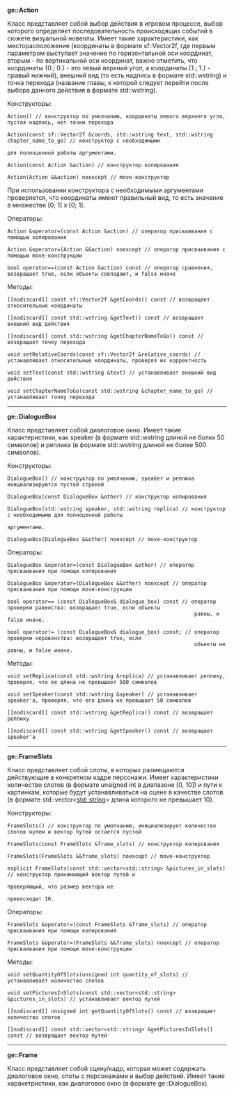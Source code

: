 **ge::Action**

Класс представляет собой выбор действия в игровом процессе, выбор которого определяет последовательность происходящих 
событий в сюжете визуальной новеллы. Имеет такие характеристики, как месторасположение (координаты в формате sf::Vector2f,
где первым параметром выступает значение по горизонтальной оси координат, вторым - по вертикальной оси координат, важно 
отметить, что координаты {0.; 0.} - это левый верхний угол, а координаты {1.; 1.} - правый нижний), внешний вид (то есть 
надпись в формате std::wstring) и точка перехода (название главы, к которой следует перейти после выбора данного 
действия в формате std::wstring).

Конструкторы:
    
    Action() // конструктор по умолчанию, координаты левого верхнего угла, пустая надпись, нет точки перехода
    
    Action(const sf::Vector2f &coords, std::wstring text, std::wstring chapter_name_to_go) // конструктор с необходимыми
                                                                                                для полноценной работы аргументами.
    
    Action(const Action &action) // конструктор копирования

    Action(Action &&action) noexcept // move-конструктор

При использовании конструктора с необходимыми аргументами проверяется, что координаты имеют правильный вид, то есть 
значение в множестве [0; 1] x [0; 1].

Операторы:

    Action &operator=(const Action &action) // оператор присваивания с помощью копирования 

    Action &operator=(Action &&action) noexcept // оператор присваивания с помощью move-конструкции

    bool operator==(const Action &action) const // оператор сравнения, возвращает true, если объекты совпадают, и false иначе

Методы: 

    [[nodiscard]] const sf::Vector2f &getCoords() const // возвращает относительные координаты

    [[nodiscard]] const std::wstring &getText() const // возвращает внешний вид действия

    [[nodiscard]] const std::wstring &getChapterNameToGo() const // возвращает точку перехода

    void setRelativeCoords(const sf::Vector2f &relative_coords) // устанавливает относительные координаты, проверяя их корректность

    void setText(const std::wstring &text) // устанавливает внешний вид действия

    void setChapterNameToGo(const std::wstring &chapter_name_to_go) // устанавливает точку перехода

---

**ge::DialogueBox**

Класс представляет собой диалоговое окно. Имеет такие характеристики, как speaker (в формате std::wstring длиной не 
болкк 50 символов) и реплика (в формате std::wstring длиной не более 500 символов).

Конструкторы:

    DialogueBox() // конструктор по умолчанию, speaker и реплика инициализируются пустой строкой
 
    DialogueBox(const DialogueBox &other) // конструктор копирования

    DialogueBox(std::wstring speaker, std::wstring replica) // конструктор с необходимыми для полноценной работы 
                                                                                                        аргументами.

    DialogueBox(DialogueBox &&other) noexcept // move-конструктор

Операторы:

    DialogueBox &operator=(const DialogueBox &other) // оператор присваивания при помощи копирования

    DialogueBox &operator=(DialogueBox &&other) noexcept // оператор присваивания при помощи move-конструкции

    bool operator== (const DialogueBox& dialogue_box) const // оператор проверки равенства: возвращает true, если объекты 
                                                                равны, и false иначе.

    bool operator!= (const DialogueBox& dialogue_box) const; // оператор проверки неравенства: возвращает true, если 
                                                                объекты не равны, и false иначе.

Методы:

    void setReplica(const std::wstring &replica) // устанавливает реплику, проверяя, что ее длина не превышает 500 символов

    void setSpeaker(const std::wstring &speaker) // устанавливает speaker'a, проверяя, что его длина не превышает 50 символов

    [[nodiscard]] const std::wstring &getReplica() const // возвращает реплику

    [[nodiscard]] const std::wstring &getSpeaker() const // возвращает speaker'a

---

**ge::FrameSlots**

Класс представляет собой слоты, в которых размещаются действующие в конкретном кадре персонажи. Имеет характеристики 
количество слотов (в формате unsigned int в диапазоне [0, 10]) и пути к картинкам, которые будут устанавливаться на 
сцене в качестве слотов (в формате std::vector<<std::string>> длина которого не превышает 10).

Конструкторы:

    FrameSlots() // конструктор по умолчанию, инициализирует количество слотов нулем и вектор путей остается пустой

    FrameSlots(const FrameSlots &frame_slots) // конструктор копирования

    FrameSlots(FrameSlots &&frame_slots) noexcept // move-конструктор

    explicit FrameSlots(const std::vector<std::string> &pictures_in_slots) // конструктор принимающий вектор путей и 
                                                                                проверяющий, что размер вектора не 
                                                                                превосходит 10.

Операторы:

    FrameSlots &operator=(const FrameSlots &frame_slots) // оператор присваивания при помощи копирования

    FrameSlots &operator=(FrameSlots &&frame_slots) noexcept // оператор присваивания при помощи move-конструкции

Методы:

    void setQuantityOfSlots(unsigned int quantity_of_slots) // устанавливает количество слотов

    void setPicturesInSlots(const std::vector<std::string> &pictures_in_slots) // устанавливает вектор путей

    [[nodiscard]] unsigned int getQuantityOfSlots() const // возвращает количество слотов

    [[nodiscard]] const std::vector<std::string> &getPicturesInSlots() const // возвращает вектор путей

---

**ge::Frame**

Класс представляет собой сцену/кадр, которая может содержать диалоговое окно, слоты с персонажами и выбор действий. 
Имеет такие харакетристики, как диалоговое окно (в формате ge::DialogueBox).